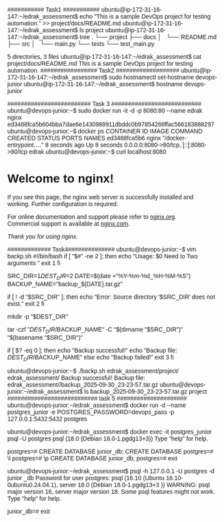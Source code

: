 ########### Task1 ###########
ubuntu@ip-172-31-16-147:~/edrak_assessment$ echo "This is a sample DevOps project for testing automation." >> project/docs/README.md
ubuntu@ip-172-31-16-147:~/edrak_assessment$ ls
project
ubuntu@ip-172-31-16-147:~/edrak_assessment$ tree
.
└── project
    ├── docs
    │   └── README.md
    ├── src
    │   └── main.py
    └── tests
        └── test_main.py

5 directories, 3 files
ubuntu@ip-172-31-16-147:~/edrak_assessment$ cat project/docs/README.md
This is a sample DevOps project for testing automation.
################# Task2 ###################
ubuntu@ip-172-31-16-147:~/edrak_assessment$ sudo hostnamectl set-hostname devops-junior
ubuntu@ip-172-31-16-147:~/edrak_assessment$ hostname
devops-junior


######################### Task 3 ###########################
ubuntu@devops-junior:~$ sudo docker run -it -d -p 8080:80 --name edrak nginx
ed3488fca5b604bba7dae6e1430988911dbddc0b97854268ffac566183888297
ubuntu@devops-junior:~$ docker ps
CONTAINER ID   IMAGE     COMMAND                  CREATED         STATUS         PORTS                                     NAMES
ed3488fca5b6   nginx     "/docker-entrypoint.…"   8 seconds ago   Up 8 seconds   0.0.0.0:8080->80/tcp, [::]:8080->80/tcp   edrak
ubuntu@devops-junior:~$ curl localhost:8080
<!DOCTYPE html>
<html>
<head>
<title>Welcome to nginx!</title>
<style>
html { color-scheme: light dark; }
body { width: 35em; margin: 0 auto;
font-family: Tahoma, Verdana, Arial, sans-serif; }
</style>
</head>
<body>
<h1>Welcome to nginx!</h1>
<p>If you see this page, the nginx web server is successfully installed and
working. Further configuration is required.</p>

<p>For online documentation and support please refer to
<a href="http://nginx.org/">nginx.org</a>.<br/>
Commercial support is available at
<a href="http://nginx.com/">nginx.com</a>.</p>

<p><em>Thank you for using nginx.</em></p>
</body>
</html>
############# Task4##############
ubuntu@devops-junior:~$ vim backp.sh
#!/bin/bash
if [ "$#" -ne 2 ]; then
    echo "Usage: $0 Need to Two arguments <source_directory> <destination_directory>"
    exit 1
fi

SRC_DIR=$1
DEST_DIR=$2
DATE=$(date +"%Y-%m-%d_%H-%M-%S")
BACKUP_NAME="backup_${DATE}.tar.gz"

if [ ! -d "$SRC_DIR" ]; then
    echo "Error: Source directory '$SRC_DIR' does not exist."
    exit 2
fi

mkdir -p "$DEST_DIR"

tar -czf "$DEST_DIR/$BACKUP_NAME" -C "$(dirname "$SRC_DIR")" "$(basename "$SRC_DIR")"

if [ $? -eq 0 ]; then
    echo "Backup successful!"
    echo "Backup file: $DEST_DIR/$BACKUP_NAME"
else
    echo "Backup failed!"
    exit 3
fi

ubuntu@devops-junior:~$ ./backp.sh edrak_assessment/project/ edrak_assessment/
Backup successful!
Backup file: edrak_assessment//backup_2025-09-30_23-23-57.tar.gz
ubuntu@devops-junior:~/edrak_assessment$ ls
backup_2025-09-30_23-23-57.tar.gz  project
########################### task 5 #####################
ubuntu@devops-junior:~/edrak_assessment$ docker run -d --name postgres_junior -e POSTGRES_PASSWORD=devops_pass -p 127.0.0.1:5432:5432 postgres

ubuntu@devops-junior:~/edrak_assessment$ docker exec -it postgres_junior psql -U                                         postgres
psql (18.0 (Debian 18.0-1.pgdg13+3))
Type "help" for help.

postgres=# CREATE DATABASE junior_db;
CREATE DATABASE
postgres=# \l
postgres=# \p
CREATE DATABASE junior_db;
postgres=# exit

ubuntu@devops-junior:~/edrak_assessment$ psql -h 127.0.0.1 -U postgres -d junior                                        _db
Password for user postgres:
psql (16.10 (Ubuntu 16.10-0ubuntu0.24.04.1), server 18.0 (Debian 18.0-1.pgdg13+3                                        ))
WARNING: psql major version 16, server major version 18.
         Some psql features might not work.
Type "help" for help.

junior_db=# exit
